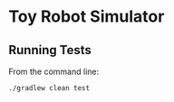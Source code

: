 Toy Robot Simulator
===================

Running Tests
-----------

From the command line:

    ./gradlew clean test


